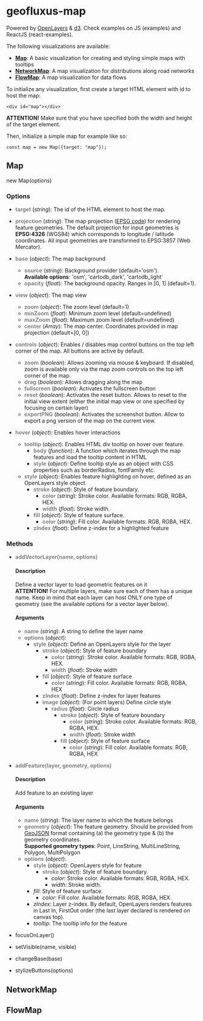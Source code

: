 # geofluxus-map
Powered by [OpenLayers](https://openlayers.org/) & [d3](https://d3js.org/). Check examples on JS (examples) and ReactJS (react-examples).

The following visualizations are available:
* [**Map**](#map): A basic visualization for creating and styling simple maps with tooltips
* [**NetworkMap**](#networkmap): A map visualization for distributions along road networks
* [**FlowMap**](#flowmap): A map visualization for data flows

To initialize any visualization, first create a target HTML element with id to host the map:

```<div id="map"></div>```

**ATTENTION!** Make sure that you have specified both the width and height of the target element.

Then, initialize a simple map for example like so:

```const map = new Map({target: "map"});```


## Map
new Map(options)

### Options
* **<span style="color:grey">target** (_string_): The id of the HTML element to host the map.
  

* **<span style="color:grey">projection** (_string_): The map projection ([EPSG code](https://epsg.io/)) for rendering feature geometries. The default projection for input geometries is **EPSG:4326** (WGS84) which corresponds to longitude / latitude coordinates. All input geometries are transformed to EPSG:3857 (Web Mercator).


* **<span style="color:grey">base** (_object_): The map background
    * **<span style="color:grey">source** (_string_): Background provider (default='osm').\
      **Available options**: 'osm', 'cartodb_dark', 'cartodb_light'
    * **<span style="color:grey">opacity** (_float_): The background opacity. Ranges in [0, 1] (default=1).
    

* **<span style="color:grey">view** (_object_): The map view
    * **<span style="color:grey">zoom** (_object_): The zoom level (default=1)
    * **<span style="color:grey">minZoom** (_float_): Minimum zoom level (default=undefined)
    * **<span style="color:grey">maxZoom**  (_float_): Maximum zoom level (default=undefined)
    * **<span style="color:grey">center** (_Array_): The map center. Coordinates provided in map projection (default=[0, 0])
    

* **<span style="color:grey">controls** (_object_): Enables / disables map control buttons on the top left corner of the map. All buttons are active by default.
  * **<span style="color:grey">zoom** (_boolean_): Allows zooming via mouse & keyboard. If disabled, zoom is available only via the map zoom controls on the top left corner of the map.
  * **<span style="color:grey">drag** (_boolean_): Allows dragging along the map
  * **<span style="color:grey">fullscreen** (_boolean_): Activates the fullscreen button
  * **<span style="color:grey">reset** (_boolean_): Activates the reset button. Allows to reset to the initial view extent (either the initial map view or one specified by focusing on certain layer)
  * **<span style="color:grey">exportPNG** (_boolean_): Activates the screenshot button. Allow to export a png version of the map on the current view. 


* **<span style="color:grey">hover** (_object_): Enables hover interactions
    * **<span style="color:grey">tooltip** (_object_): Enables HTML div tooltip on hover over feature.
      * **<span style="color:grey">body** (_function_): A function which iterates through the map features and load the tooltip content in HTML
      * **<span style="color:grey">style** (_object_): Define tooltip style as an object with CSS properties such as borderRadius, fontFamily etc.
    * **<span style="color:grey">style** (_object_): Enables feature highlighting on hover, defined as an OpenLayers style object.
      * **<span style="color:grey">stroke** (_object_): Style of feature boundary.
        * **<span style="color:grey">color** (_string_): Stroke color. Available formats: RGB, RGBA, HEX.
        * **<span style="color:grey">width** (_float_): Stroke width.
      * **<span style="color:grey">fill** (_object_): Style of feature surface.
        * **<span style="color:grey">color** (_string_): Fill color. Available formats: RGB, RGBA, HEX.
      * **<span style="color:grey">zIndex** (_float_): Define z-index for a highlighted feature
    

### Methods
* **<span style="color:grey">addVectorLayer(name, options)**
  #### Description
  Define a vector layer to load geometric features on it\
  **ATTENTION!** For multiple layers, make sure each of them has a unique name. Keep in mind that each layer can host ONLY one type of geometry (see the available options for a vector layer below).
  #### Arguments
  * **<span style="color:grey">name** (_string_): A string to define the layer name
  * **<span style="color:grey">options** (_object_):
    * **<span style="color:grey">style** (_object_): Define an OpenLayers style for the layer
      * **<span style="color:grey">stroke** (_object_): Style of feature boundary
        * **<span style="color:grey">color** (_string_): Stroke color. Available formats: RGB, RGBA, HEX.
        * **<span style="color:grey">width** (_float_): Stroke width
      * **<span style="color:grey">fill** (_object_): Style of feature surface
        * **<span style="color:grey">color** (_string_): Fill color. Available formats: RGB, RGBA, HEX
      * **<span style="color:grey">zIndex** (_float_): Define z-index for layer features    
      * **<span style="color:grey">image** (_object_): (For point layers) Define circle style
        * **<span style="color:grey">radius** (_float_): Circle radius
          * **<span style="color:grey">stroke** (_object_): Style of feature boundary
            * **<span style="color:grey">color** (_string_): Stroke color. Available formats: RGB, RGBA, HEX.
            * **<span style="color:grey">width** (_float_): Stroke width
          * **<span style="color:grey">fill** (_object_): Style of feature surface
            * **<span style="color:grey">color** (_string_): Fill color. Available formats: RGB, RGBA, HEX
    

* **<span style="color:grey">addFeature(layer, geometry, options)**
  #### Description
  Add feature to an existing layer
  #### Arguments
  * **<span style="color:grey">name** (_string_): The layer name to which the feature belongs
  * **<span style="color:grey">geometry** (_object_): The feature geometry. Should be provided from [GeoJSON](https://geojson.org/) format
    containing (a) the geometry type & (b) the geometry coordinates.\
    **Supported geometry types**: Point, LineString, MultiLineString, Polygon, MultiPolygon
  * **<span style="color:grey">options** (_object_):
    * **<span style="color:grey">style** (_object_): OpenLayers style for feature
      * **<span style="color:grey">stroke** (_object_): Style of feature boundary.
        * _<a id="ref34">color</a>_: Stroke color. Available formats: RGB, RGBA, HEX.
        * _<a id="ref35">width</a>_: Stroke width.
    * _<a id="ref36">fill</a>_: Style of feature surface.
        * _<a id="ref37">color</a>_: Fill color. Available formats: RGB, RGBA, HEX.
    * _<a id="ref38">zIndex</a>_: Layer z-index. By default, OpenLayers renders features in Last In, FirstOut order (the last layer declared is rendered on canvas top).
    * _<a id="ref39">tooltip</a>_: The tooltip info for the feature  


* focusOnLayer()
  

* setVisible(name, visible)
  

* changeBase(base)
  

* stylizeButtons(options)



## <a id="networkmap"></a>NetworkMap

## <a id="flowmap"></a>FlowMap